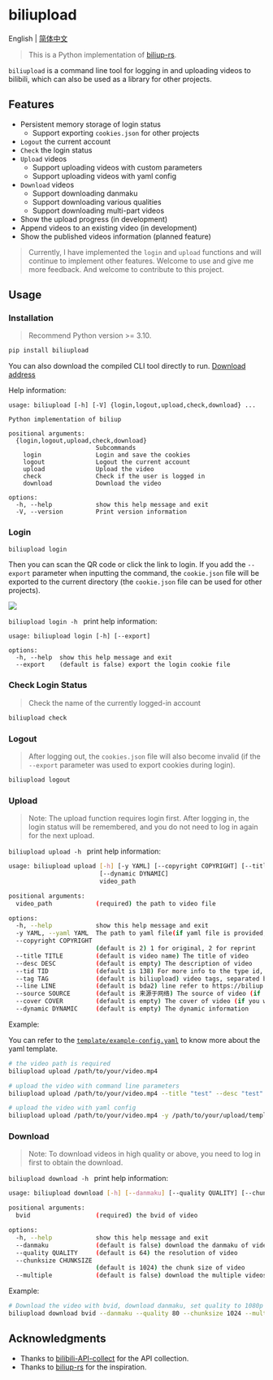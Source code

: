 # biliupload

English | [简体中文](./README.md)

> This is a Python implementation of [biliup-rs](https://github.com/biliup/biliup-rs).

`biliupload` is a command line tool for logging in and uploading videos to bilibili, which can also be used as a library for other projects.

## Features

- Persistent memory storage of login status
  - Support exporting `cookies.json` for other projects
- `Logout` the current account
- `Check` the login status
- `Upload` videos
  - Support uploading videos with custom parameters
  - Support uploading videos with yaml config
- `Download` videos
  - Support downloading danmaku
  - Support downloading various qualities
  - Support downloading multi-part videos
- Show the upload progress (in development)
- Append videos to an existing video (in development)
- Show the published videos information (planned feature)

> Currently, I have implemented the `login` and `upload` functions and will continue to implement other features. Welcome to use and give me more feedback. And welcome to contribute to this project.

## Usage

### Installation

> Recommend Python version >= 3.10.

```bash
pip install biliupload
```

You can also download the compiled CLI tool directly to run. [Download address](https://github.com/timerring/biliupload/releases)

Help information:

```
usage: biliupload [-h] [-V] {login,logout,upload,check,download} ...

Python implementation of biliup

positional arguments:
  {login,logout,upload,check,download}
                        Subcommands
    login               Login and save the cookies
    logout              Logout the current account
    upload              Upload the video
    check               Check if the user is logged in
    download            Download the video

options:
  -h, --help            show this help message and exit
  -V, --version         Print version information
```

### Login

```bash
biliupload login
```

Then you can scan the QR code or click the link to login. If you add the `--export` parameter when inputting the command, the `cookie.json` file will be exported to the current directory (the `cookie.json` file can be used for other projects).

![](https://cdn.jsdelivr.net/gh/timerring/scratchpad2023/2024/2025-01-08-11-54-34.png)

`biliupload login -h ` print help information:

```
usage: biliupload login [-h] [--export]

options:
  -h, --help  show this help message and exit
  --export    (default is false) export the login cookie file
```

### Check Login Status

> Check the name of the currently logged-in account

```bash
biliupload check
```

### Logout

> After logging out, the `cookies.json` file will also become invalid (if the `--export` parameter was used to export cookies during login).

```bash
biliupload logout
```

### Upload

> Note: The upload function requires login first. After logging in, the login status will be remembered, and you do not need to log in again for the next upload.

`biliupload upload -h ` print help information:

```bash
usage: biliupload upload [-h] [-y YAML] [--copyright COPYRIGHT] [--title TITLE] [--desc DESC] [--tid TID] [--tag TAG] [--line LINE] [--source SOURCE] [--cover COVER]
                         [--dynamic DYNAMIC]
                         video_path

positional arguments:
  video_path            (required) the path to video file

options:
  -h, --help            show this help message and exit
  -y YAML, --yaml YAML  The path to yaml file(if yaml file is provided, the arguments below will be ignored)
  --copyright COPYRIGHT
                        (default is 2) 1 for original, 2 for reprint
  --title TITLE         (default is video name) The title of video
  --desc DESC           (default is empty) The description of video
  --tid TID             (default is 138) For more info to the type id, refer to https://biliup.github.io/tid-ref.html
  --tag TAG             (default is biliupload) video tags, separated by comma
  --line LINE           (default is bda2) line refer to https://biliup.github.io/upload-systems-analysis.html
  --source SOURCE       (default is 来源于网络) The source of video (if your video is re-print)
  --cover COVER         (default is empty) The cover of video (if you want to customize, set it as the path to your cover image)
  --dynamic DYNAMIC     (default is empty) The dynamic information
```

Example:

You can refer to the [`template/example-config.yaml`](https://github.com/timerring/biliupload/tree/main/template/example-config.yaml) to know more about the yaml template.

```bash
# the video path is required
biliupload upload /path/to/your/video.mp4

# upload the video with command line parameters
biliupload upload /path/to/your/video.mp4 --title "test" --desc "test" --tid 138 --tag "test" --line bda2

# upload the video with yaml config
biliupload upload /path/to/your/video.mp4 -y /path/to/your/upload/template.yaml
```

### Download

> Note: To download videos in high quality or above, you need to log in first to obtain the download.

`biliupload download -h ` print help information:

```bash
usage: biliupload download [-h] [--danmaku] [--quality QUALITY] [--chunksize CHUNKSIZE] [--multiple] bvid

positional arguments:
  bvid                  (required) the bvid of video

options:
  -h, --help            show this help message and exit
  --danmaku             (default is false) download the danmaku of video
  --quality QUALITY     (default is 64) the resolution of video
  --chunksize CHUNKSIZE
                        (default is 1024) the chunk size of video
  --multiple            (default is false) download the multiple videos if have set
```

Example:

```bash
# Download the video with bvid, download danmaku, set quality to 1080p HD, chunk size to 1024, and download all videos if there are multiple parts
biliupload download bvid --danmaku --quality 80 --chunksize 1024 --multiple
```

## Acknowledgments

- Thanks to [bilibili-API-collect](https://github.com/SocialSisterYi/bilibili-API-collect) for the API collection.
- Thanks to [biliup-rs](https://github.com/biliup/biliup-rs) for the inspiration.